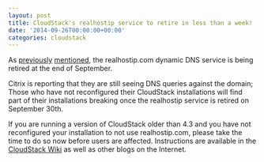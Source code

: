 ```yaml
---
layout: post
title: CloudStack's realhostip service to retire in less than a week!
date: '2014-09-26T00:00:00+00:00'
categories: cloudstack
---
```

<p>As <a href="https://blogs.apache.org/cloudstack/entry/realhostip_service_is_being_retired">previously</a> <a href="https://blogs.apache.org/cloudstack/entry/realhostip_reprieve">mentioned</a>, the realhostip.com dynamic DNS service is being retired at the end of September.</p>

<p>Citrix is reporting that they are still seeing DNS queries against the domain; Those who have not reconfigured their CloudStack installations will find part of their installations breaking once the realhostip service is retired on September 30th.</p>

<p>If you are running a version of CloudStack older than 4.3 and you have not reconfigured your installation to not use realhostip.com, please take the time to do so now before users are affected. Instructions are available in the <a href="https://cwiki.apache.org/confluence/display/CLOUDSTACK/Procedure+to+Replace+realhostip.com+with+Your+Own+Domain+Name">CloudStack Wiki</a> as well as other blogs on the Internet.</p>
